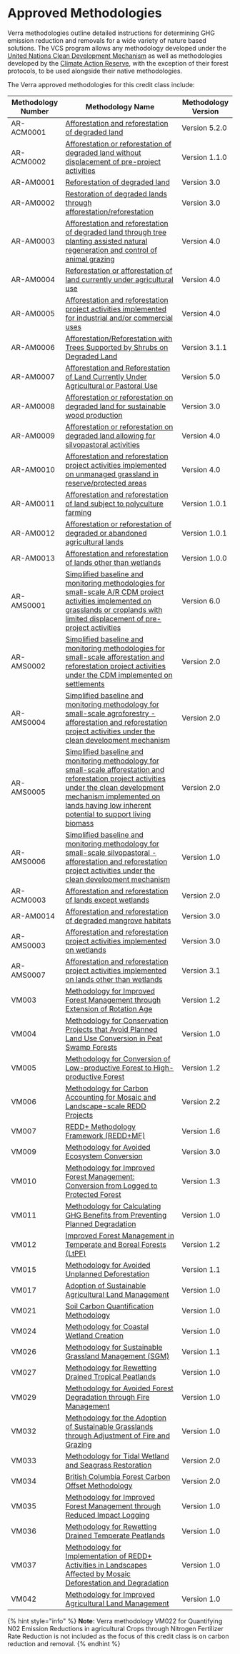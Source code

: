 # Approved Methodologies

Verra methodologies outline detailed instructions for determining GHG emission reduction and removals for a wide variety of nature based solutions. The VCS program allows any methodology developed under the [United Nations Clean Development Mechanism](https://unfccc.int/) as well as methodologies developed by the [Climate Action Reserve](https://www.climateactionreserve.org/), with the exception of their forest protocols, to be used alongside their native methodologies.

The Verra approved methodologies for this credit class include:&#x20;

| Methodology Number | Methodology Name                                                                                                                                                                                                                                                                                               | Methodology Version |
| ------------------ | -------------------------------------------------------------------------------------------------------------------------------------------------------------------------------------------------------------------------------------------------------------------------------------------------------------- | ------------------- |
| AR-ACM0001         | [Afforestation and reforestation of degraded land](https://cdm.unfccc.int/methodologies/DB/X4VOLW3Y7IJCH9WXSBXBC2Q0JKG9UZ)                                                                                                                                                                                     | Version 5.2.0       |
| AR-ACM0002         | [Afforestation or reforestation of degraded land without displacement of pre-project activities](https://cdm.unfccc.int/methodologies/DB/OOH5AKLQDUYW6N3STD3LDH7EL9THD1)                                                                                                                                       | Version 1.1.0       |
| AR-AM0001          | [Reforestation of degraded land](https://cdm.unfccc.int/methodologies/DB/3Z9ZV3YE2H4ITY66HR7WDLV6D9QMD5)                                                                                                                                                                                                       | Version 3.0         |
| AR-AM0002          | [Restoration of degraded lands through afforestation/reforestation](https://cdm.unfccc.int/methodologies/DB/6ZZXJUKK49WKLID7ZH8FG3BS9WTCCH)                                                                                                                                                                    | Version 3.0         |
| AR-AM0003          | [Afforestation and reforestation of degraded land through tree planting assisted natural regeneration and control of animal grazing](https://cdm.unfccc.int/methodologies/DB/U3WW9YEC2X333WW8CPVQ6CGVY6IBPJ)                                                                                                   |  Version 4.0        |
| AR-AM0004          | [Reforestation or afforestation of land currently under agricultural use](https://cdm.unfccc.int/methodologies/DB/S2OMSUTOWYOMLW75MPR0CG6SAKNG4Y)                                                                                                                                                              | Version 4.0         |
| AR-AM0005          | [Afforestation and reforestation project activities implemented for industrial and/or commercial uses](https://cdm.unfccc.int/methodologies/DB/QAM97WQWX94URIJXOJMTJFIS8KSE28)                                                                                                                                 | Version 4.0         |
| AR-AM0006          | [Afforestation/Reforestation with Trees Supported by Shrubs on Degraded Land](https://cdm.unfccc.int/methodologies/DB/BHNYWRDFHU75CI2GSCETNYRBFWBMBS)                                                                                                                                                          | Version 3.1.1       |
| AR-AM0007          | [Afforestation and Reforestation of Land Currently Under Agricultural or Pastoral Use](https://cdm.unfccc.int/methodologies/DB/M8JRU26ZZJAN7DKGE2EP6UBN9OYBDJ)                                                                                                                                                 | Version 5.0         |
| AR-AM0008          | [Afforestation or reforestation on degraded land for sustainable wood production](https://cdm.unfccc.int/methodologies/DB/SVW9LIW0F9AQ50KW7J338I8UD4Z231)                                                                                                                                                      | Version 3.0         |
| AR-AM0009          | [Afforestation or reforestation on degraded land allowing for silvopastoral activities](https://cdm.unfccc.int/methodologies/DB/HQ3U8IFDTG5N8987T3LR9D3Z76UB8O)                                                                                                                                                | Version 4.0         |
| AR-AM0010          | [Afforestation and reforestation project activities implemented on unmanaged grassland in reserve/protected areas](https://cdm.unfccc.int/methodologies/DB/H70FNNSTOOBRQV0GTWHDX0WECCWZZC)                                                                                                                     | Version 4.0         |
| AR-AM0011          | [Afforestation and reforestation of land subject to polyculture farming](https://cdm.unfccc.int/methodologies/DB/21ACLYAP601F8L2WCBJV0PTM7GXYQ3)                                                                                                                                                               | Version 1.0.1       |
| AR-AM0012          | [Afforestation or reforestation of degraded or abandoned agricultural lands](https://cdm.unfccc.int/methodologies/DB/57VGMUM1NWCQDQ4BQ2KP4VXFHF95ZI)                                                                                                                                                           | Version 1.0.1       |
| AR-AM0013          | [Afforestation and reforestation of lands other than wetlands](https://cdm.unfccc.int/methodologies/DB/LAC5URLIAYJ8ETRT2W1A4IFHBPSNWN)                                                                                                                                                                         | Version 1.0.0       |
| AR-AMS0001         | [Simplified baseline and monitoring methodologies for small-scale A/R CDM project activities implemented on grasslands or croplands with limited displacement of pre-project activities](https://cdm.unfccc.int/methodologies/DB/91OLF4XK2MEDIRIWUQ22X3ZQAOPBWY)                                               | Version 6.0         |
| AR-AMS0002         | [Simplified baseline and monitoring methodologies for small-scale afforestation and reforestation project activities under the CDM implemented on settlements](https://cdm.unfccc.int/methodologies/DB/XNOATYWKHK5ZM5ZVZZQ4G5OXIDVZJK)                                                                         | Version 2.0         |
| AR-AMS0004         | [Simplified baseline and monitoring methodology for small-scale agroforestry - afforestation and reforestation project activities under the clean development mechanism](https://cdm.unfccc.int/methodologies/DB/7O930NO6FCXTRZI6WIVTF54TTWJM6I)                                                               | Version 2.0         |
| AR-AMS0005         | [Simplified baseline and monitoring methodology for small-scale afforestation and reforestation project activities under the clean development mechanism implemented on lands having low inherent potential to support living biomass](https://cdm.unfccc.int/methodologies/DB/KO69QWJ8DYW631DD4PZN6C37XL3P1E) | Version 2.0         |
| AR-AMS0006         | [Simplified baseline and monitoring methodology for small-scale silvopastoral - afforestation and reforestation project activities under the clean development mechanism](https://cdm.unfccc.int/methodologies/DB/MDKSSZCV62M6V0K49Y0L5H9YD7WLR5)                                                              | Version 1.0         |
| AR-ACM0003         | [Afforestation and reforestation of lands except wetlands](https://cdm.unfccc.int/methodologies/DB/C9QS5G3CS8FW04MYYXDFOQDPXWM4OE)                                                                                                                                                                             | Version 2.0         |
| AR-AM0014          | [Afforestation and reforestation of degraded mangrove habitats](https://cdm.unfccc.int/methodologies/DB/KMH6O8T6RL3P5XKNBQE2N359QG7KOE)                                                                                                                                                                        | Version 3.0         |
| AR-AMS0003         | [Afforestation and reforestation project activities implemented on wetlands](https://cdm.unfccc.int/methodologies/DB/808WOYH6FWAXP3CQR4PXOLORGZBVRG)                                                                                                                                                           | Version 3.0         |
| AR-AMS0007         | [Afforestation and reforestation project activities implemented on lands other than wetlands](https://cdm.unfccc.int/methodologies/DB/J6ZHLX1C3AEMSZ52PWIII6D2AOJZUB)                                                                                                                                          | Version 3.1         |
| VM003              | [Methodology for Improved Forest Management through Extension of Rotation Age](https://verra.org/methodology/vm0003-methodology-for-improved-forest-management-through-extension-of-rotation-age-v1-2/)                                                                                                        | Version 1.2         |
| VM004              | [Methodology for Conservation Projects that Avoid Planned Land Use Conversion in Peat Swamp Forests](https://verra.org/methodology/vm0004-methodology-for-conservation-projects-that-avoid-planned-land-use-conversion-in-peat-swamp-forests-v1-0/)                                                            | Version 1.0         |
| VM005              | [Methodology for Conversion of Low-productive Forest to High-productive Forest](https://verra.org/methodology/vm0005-methodology-for-conversion-of-low-productive-forest-to-high-productive-forest-v1-2/)                                                                                                      | Version 1.2         |
| VM006              | [Methodology for Carbon Accounting for Mosaic and Landscape-scale REDD Projects](https://verra.org/methodology/vm0006-methodology-for-carbon-accounting-for-mosaic-and-landscape-scale-redd-projects-v2-2/)                                                                                                    | Version 2.2         |
| VM007              | [REDD+ Methodology Framework (REDD+MF)](https://verra.org/methodology/vm0007-redd-methodology-framework-redd-mf-v1-6/)                                                                                                                                                                                         | Version 1.6         |
| VM009              | [Methodology for Avoided Ecosystem Conversion](https://verra.org/methodology/vm0009-methodology-for-avoided-ecosystem-conversion-v3-0/)                                                                                                                                                                        | Version 3.0         |
| VM010              | [Methodology for Improved Forest Management: Conversion from Logged to Protected Forest](https://verra.org/methodology/vm0010-methodology-for-improved-forest-management-conversion-from-logged-to-protected-forest-v1-3/)                                                                                     | Version 1.3         |
| VM011              | [Methodology for Calculating GHG Benefits from Preventing Planned Degradation](https://verra.org/methodology/vm0011-methodology-for-calculating-ghg-benefits-from-preventing-planned-degradation-v1-0/)                                                                                                        | Version 1.0         |
| VM012              | [Improved Forest Management in Temperate and Boreal Forests (LtPF)](https://verra.org/methodology/vm0012-improved-forest-management-in-temperate-and-boreal-forests-ltpf-v1-2/)                                                                                                                                | Version 1.2         |
| VM015              | [Methodology for Avoided Unplanned Deforestation](https://verra.org/methodology/vm0015-methodology-for-avoided-unplanned-deforestation-v1-1/)                                                                                                                                                                  | Version 1.1         |
| VM017              | [Adoption of Sustainable Agricultural Land Management](https://verra.org/methodology/vm0017-adoption-of-sustainable-agricultural-land-management-v1-0/)                                                                                                                                                        | Version 1.0         |
| VM021              | [Soil Carbon Quantification Methodology](https://verra.org/methodology/vm0021-soil-carbon-quantification-methodology-v1-0/)                                                                                                                                                                                    | Version 1.0         |
| VM024              | [Methodology for Coastal Wetland Creation](https://verra.org/methodology/vm0024-methodology-for-coastal-wetland-creation-v1-0/)                                                                                                                                                                                | Version 1.0         |
| VM026              | [Methodology for Sustainable Grassland Management (SGM)](https://verra.org/methodology/vm0026-methodology-for-sustainable-grassland-management-sgm-v1-0/)                                                                                                                                                      | Version 1.1         |
| VM027              | [Methodology for Rewetting Drained Tropical Peatlands](https://verra.org/methodology/vm0027-methodology-for-rewetting-drained-tropical-peatlands-v1-0/)                                                                                                                                                        | Version 1.0         |
| VM029              | [Methodology for Avoided Forest Degradation through Fire Management](https://verra.org/methodology/vm0029-methodology-for-avoided-forest-degradation-through-fire-management-v1-0/)                                                                                                                            | Version 1.0         |
| VM032              | [Methodology for the Adoption of Sustainable Grasslands through Adjustment of Fire and Grazing](https://verra.org/methodology/vm0032-methodology-for-the-adoption-of-sustainable-grasslands-through-adjustment-of-fire-and-grazing-v1-0/)                                                                      | Version 1.0         |
| VM033              | [Methodology for Tidal Wetland and Seagrass Restoration](https://verra.org/methodology/vm0033-methodology-for-tidal-wetland-and-seagrass-restoration-v2-0/)                                                                                                                                                    | Version 2.0         |
| VM034              | [British Columbia Forest Carbon Offset Methodology](https://verra.org/methodology/vm0034-canadian-forest-carbon-offset-methodology-v2-0-2/)                                                                                                                                                                    | Version 2.0         |
| VM035              | [Methodology for Improved Forest Management through Reduced Impact Logging](https://verra.org/methodology/vm0035-methodology-for-improved-forest-management-through-reduced-impact-logging-v1-0/)                                                                                                              | Version 1.0         |
| VM036              | [Methodology for Rewetting Drained Temperate Peatlands](https://verra.org/methodology/vm0036-methodology-for-rewetting-drained-temperate-peatlands-v1-0/)                                                                                                                                                      | Version 1.0         |
| VM037              | [Methodology for Implementation of REDD+ Activities in Landscapes Affected by Mosaic Deforestation and Degradation](https://verra.org/methodology/vm0037-methodology-implementation-redd-activities-landscapes-affected-mosaic-deforestation-degradation-v1-0/)                                                | Version 1.0         |
| VM042              | [Methodology for Improved Agricultural Land Management](https://verra.org/methodology/vm0042-methodology-for-improved-agricultural-land-management-v1-0/)                                                                                                                                                      | Version 1.0         |



{% hint style="info" %}
**Note:** Verra methodology VM022 for Quantifying N02 Emission Reductions in agricultural Crops through Nitrogen Fertilizer Rate Reduction is not included as the focus of this credit class is on carbon reduction and removal.
{% endhint %}

